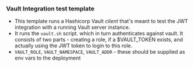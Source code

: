 ### Vault Integration test template

- This template runs a Hashicorp Vault _client_ that's meant to test the JWT integration with a running Vault server instance.
- It runs the `vault.sh` script. which in turn authenticates against vault. It consists of two parts - creating a role, if a $VAULT_TOKEN exists, and actually using the JWT token to login to this role.
- `VAULT_ROLE`, `VAULT_NAMESPACE`, `VAULT_ADDR` - these should be supplied as env vars to the deployment
